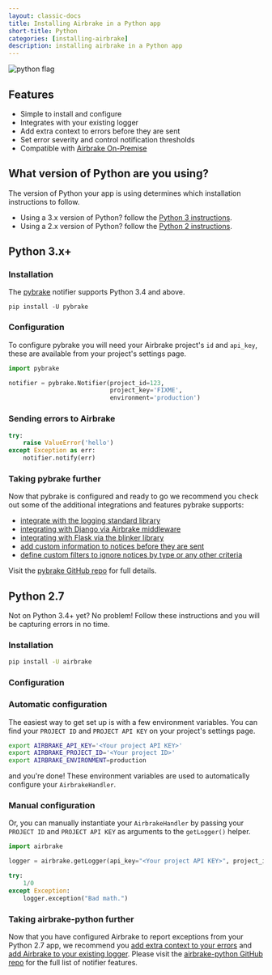 ```yaml
---
layout: classic-docs
title: Installing Airbrake in a Python app
short-title: Python
categories: [installing-airbrake]
description: installing airbrake in a Python app
---
```


![python flag](/docs/assets/img/docs/python_flag.jpeg)

## Features
* Simple to install and configure
* Integrates with your existing logger
* Add extra context to errors before they are sent
* Set error severity and control notification thresholds
* Compatible with [Airbrake On-Premise](https://airbrake.io/enterprise)

## What version of Python are you using?
The version of Python your app is using determines which installation
instructions to follow.

- Using a 3.x version of Python? follow the [Python 3 instructions](#python-3x).
- Using a 2.x version of Python? follow the [Python 2 instructions](#python-27).

## Python 3.x+

### Installation

The [pybrake](https://github.com/airbrake/pybrake) notifier supports Python 3.4 and above.

```shell
pip install -U pybrake
```

### Configuration

To configure pybrake you will need your Airbrake project's `id` and `api_key`,
these are available from your project's settings page.

```python
import pybrake

notifier = pybrake.Notifier(project_id=123,
                            project_key='FIXME',
                            environment='production')
```

### Sending errors to Airbrake

```python
try:
    raise ValueError('hello')
except Exception as err:
    notifier.notify(err)
```

### Taking pybrake further
Now that pybrake is configured and ready to go we recommend you check out some
of the additional integrations and features pybrake supports:
- [integrate with the logging standard library](https://github.com/airbrake/pybrake#logging-integration)
- [integrating with Django via Airbrake middleware](https://github.com/airbrake/pybrake#django-integration)
- [integrating with Flask via the blinker library](https://github.com/airbrake/pybrake#flask-integration)
- [add custom information to notices before they are sent](https://github.com/airbrake/pybrake#usage)
- [define custom filters to ignore notices by type or any other criteria](https://github.com/airbrake/pybrake#usage)

Visit the [pybrake GitHub repo](https://github.com/airbrake/pybrake)
for full details.

## Python 2.7

Not on Python 3.4+ yet? No problem! Follow these instructions and you will
be capturing errors in no time.

### Installation

```bash
pip install -U airbrake
```

### Configuration
### Automatic configuration

The easiest way to get set up is with a few environment variables.
You can find your `PROJECT ID` and `PROJECT API KEY` on your project's
settings page.

```bash
export AIRBRAKE_API_KEY='<Your project API KEY>'
export AIRBRAKE_PROJECT_ID='<Your project ID>'
export AIRBRAKE_ENVIRONMENT=production
```

and you're done! These environment variables are used to automatically
configure your `AirbrakeHandler`.

### Manual configuration

Or, you can manually instantiate your `AirbrakeHandler` by passing your `PROJECT
ID` and `PROJECT API KEY` as arguments to the `getLogger()` helper.

```python
import airbrake

logger = airbrake.getLogger(api_key="<Your project API KEY>", project_id=<Your project ID>)

try:
    1/0
except Exception:
    logger.exception("Bad math.")
```

### Taking airbrake-python further
Now that you have configured Airbrake to report exceptions from your Python 2.7
app, we recommend you
[add extra context to your
errors](https://github.com/airbrake/airbrake-python#giving-your-exceptions-more-context) and
[add Airbrake to your existing
logger](https://github.com/airbrake/airbrake-python#adding-the-airbrakehandler-to-your-existing-logger).
Please visit the [airbrake-python GitHub
repo](https://github.com/airbrake/airbrake-python) for the full list of notifier
features.
